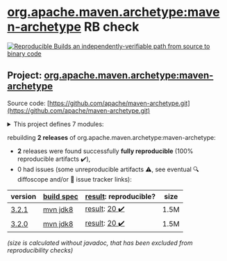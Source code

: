 [org.apache.maven.archetype:maven-archetype](https://central.sonatype.com/artifact/org.apache.maven.archetype/maven-archetype/3.2.1/versions) RB check
=======

[![Reproducible Builds](https://reproducible-builds.org/images/logos/rb.svg) an independently-verifiable path from source to binary code](https://reproducible-builds.org/)

## Project: [org.apache.maven.archetype:maven-archetype](https://central.sonatype.com/artifact/org.apache.maven.archetype/maven-archetype/3.2.1/versions)

Source code: [https://github.com/apache/maven-archetype.git](https://github.com/apache/maven-archetype.git)

<details><summary>This project defines 7 modules:</summary>

* [org.apache.maven.archetype:archetype-catalog](https://central.sonatype.com/artifact/org.apache.maven.archetype/archetype-catalog/3.2.1)
* [org.apache.maven.archetype:archetype-common](https://central.sonatype.com/artifact/org.apache.maven.archetype/archetype-common/3.2.1)
* [org.apache.maven.archetype:archetype-descriptor](https://central.sonatype.com/artifact/org.apache.maven.archetype/archetype-descriptor/3.2.1)
* [org.apache.maven.archetype:archetype-models](https://central.sonatype.com/artifact/org.apache.maven.archetype/archetype-models/3.2.1)
* [org.apache.maven.archetype:archetype-packaging](https://central.sonatype.com/artifact/org.apache.maven.archetype/archetype-packaging/3.2.1)
* [org.apache.maven.archetype:maven-archetype](https://central.sonatype.com/artifact/org.apache.maven.archetype/maven-archetype/3.2.1)
* [org.apache.maven.plugins:maven-archetype-plugin](https://central.sonatype.com/artifact/org.apache.maven.plugins/maven-archetype-plugin/3.2.1)
</details>

rebuilding **2 releases** of org.apache.maven.archetype:maven-archetype:
- **2** releases were found successfully **fully reproducible** (100% reproducible artifacts :heavy_check_mark:),
- 0 had issues (some unreproducible artifacts :warning:, see eventual :mag: diffoscope and/or :memo: issue tracker links):

| version | [build spec](/BUILDSPEC.md) | [result](https://reproducible-builds.org/docs/jvm/): reproducible? | size |
| -- | --------- | ------ | -- |
| [3.2.1](https://central.sonatype.com/artifact/org.apache.maven.archetype/maven-archetype/3.2.1/pom) | [mvn jdk8](archetype-3.2.1.buildspec) | [result](maven-archetype-plugin-3.2.1.buildinfo): [20 :heavy_check_mark: ](maven-archetype-plugin-3.2.1.buildcompare) | 1.5M |
| [3.2.0](https://central.sonatype.com/artifact/org.apache.maven.archetype/maven-archetype/3.2.0/pom) | [mvn jdk8](archetype-3.2.0.buildspec) | [result](maven-archetype-plugin-3.2.0.buildinfo): [20 :heavy_check_mark: ](maven-archetype-plugin-3.2.0.buildcompare) | 1.5M |

<i>(size is calculated without javadoc, that has been excluded from reproducibility checks)</i>

